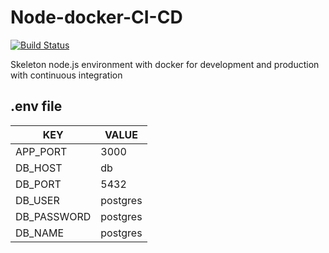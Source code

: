# Node-docker-CI-CD

[![Build Status](https://travis-ci.org/joemccann/dillinger.svg?branch=master)](https://github.com/Negri234279/Node-docker-CI-CD)

Skeleton node.js environment with docker for development and production with continuous integration


## .env file

| KEY | VALUE |
| ------ | ------ |
| APP_PORT | 3000 |
| DB_HOST | db |
| DB_PORT | 5432 |
| DB_USER | postgres |
| DB_PASSWORD | postgres |
| DB_NAME | postgres |
